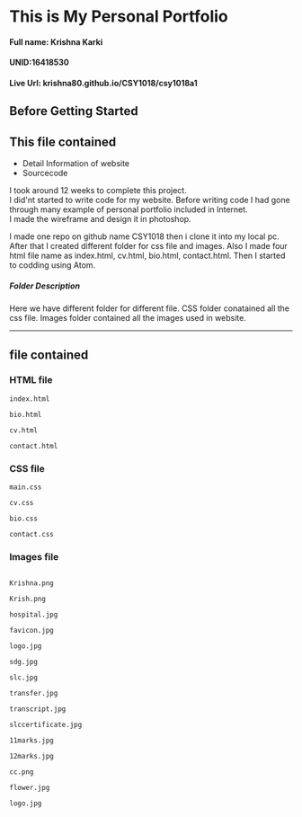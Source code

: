 
# **This is My Personal Portfolio**
 
#### Full name: Krishna Karki

#### UNID:16418530

#### Live Url: krishna80.github.io/CSY1018/csy1018a1

## Before Getting Started

## This file contained

* Detail Information of website
* Sourcecode


I took around 12 weeks to complete this project.  
I did'nt started to write code for my website. Before writing code I had gone through many example of personal portfolio included in Internet.  
I made the wireframe and design it in photoshop.

I made one repo on github name CSY1018 then i clone it into my local pc. After that I created different folder for css file and images. Also I made four html file name as index.html, cv.html, bio.html, contact.html.
 Then  I started to codding using Atom.

 ##### Folder Description
 Here we have different folder for different file. CSS folder conatained all the css file. Images folder contained all the images used in website.

 ------------


## file contained

### HTML file

```
index.html

bio.html

cv.html

contact.html

```
### CSS file

```
main.css

cv.css

bio.css

contact.css

```

### Images file

```

Krishna.png

Krish.png

hospital.jpg

favicon.jpg

logo.jpg

sdg.jpg

slc.jpg

transfer.jpg

transcript.jpg

slccertificate.jpg

11marks.jpg

12marks.jpg

cc.png

flower.jpg

logo.jpg

```
